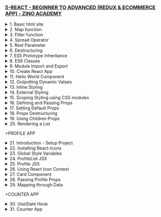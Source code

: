 ### [5-REACT - BEGINNER TO ADVANCED (REDUX & ECOMMERCE APP) - ZINO ACADEMY](https://www.udemy.com/course/react-beginner-to-advanced-with-redux-ecommerce-app/)

<details>
  <summary>1. Basic html site </summary>

# Basic html site

### x-zino/index.html:

```html
<!DOCTYPE html>
<html lang="en">
  <head>
    <meta charset="UTF-8" />
    <meta http-equiv="X-UA-Compatible" content="IE=edge" />
    <meta name="viewport" content="width=device-width, initial-scale=1.0" />
    <title>Document</title>
  </head>
  <body>
    <h1>Hello World!</h1>
    <script src="./js/script.js"></script>
  </body>
</html>
```

![](https://github.com/omeatai/React-Tutorial/assets/32337103/d02b5ab2-f439-46dc-b6e5-8e1aeb7d6a64)
![](https://github.com/omeatai/React-Tutorial/assets/32337103/4d30a3c3-6294-483b-8453-ef6f53e7dfad)

</details>

<details>
  <summary>2. Map function  </summary>

# Map function

### x-zino/js/script.js:

```js
// Map
const numbers = [1, 2, 3, 4, 5];

const newNumbers = numbers.map((number) => {
  return number * 2;
});

console.log(newNumbers);
```

```js
// [2, 4, 6, 8, 10]
```

![](https://github.com/omeatai/React-Tutorial/assets/32337103/21c94ee5-cedc-4e21-bbe2-c6d8e13896df)

</details>

<details>
  <summary>3. Filter function  </summary>

# Filter function

### x-zino/js/script.js:

```js
// Filter
const ages = [16, 18, 14, 32, 33, 12];

const newAges = ages.filter((number) => {
  return number > 30;
});

console.log(newAges);
```

```js
// [32, 33]
```

![](https://github.com/omeatai/React-Tutorial/assets/32337103/b0a5afe6-86b2-40ca-bb53-8a7fec9f3448)

</details>

<details>
  <summary>4. Spread Operator </summary>

# Spread Operator

### x-zino/js/script.js:

```js
// Spread Operator (...)
const numbers = [1, 2, 3];
const newNumbers = [...numbers, 4, 5, 6];

const person = {
  name: "zino",
  sex: "male",
};
const newPerson = {
  ...person,
  age: 28,
};

console.log(newNumbers);
console.log(newPerson);
```

```js
// [1, 2, 3, 4, 5, 6]
// {name: 'zino', sex: 'male', age: 28}
```

![](https://github.com/omeatai/React-Tutorial/assets/32337103/d271e45f-884e-41fe-9437-407703fe3cd8)

</details>

<details>
  <summary>5. Rest Parameter </summary>

# Rest Parameter

```js
// Rest Parameter
const user = (name, age, ...hobbies) => {
  console.log(name);
  console.log(age);
  console.log(hobbies);
};

user("zino", 28, "Coding", "Tennis", "Reading");
```

```js
// zino
// 28
// ["Coding", "Tennis", "Reading"]
```

![](https://github.com/omeatai/React-Tutorial/assets/32337103/391acc9e-61c8-4021-91d9-5418e97f3ca7)

</details>

<details>
  <summary>6. Destructuring </summary>

# Destructuring

### x-zino/js/script.js:

```js
// Destructuring
const user = (name, age, ...hobbies) => {
  console.log(name);
  console.log(age);
  console.log(hobbies);
};

user("zino", 28, "Coding", "Tennis", "Reading");
// Destructuring
const person = ["zino", 28, "developer"];
const [name, age, job] = person;

const personObj = {
  myname: "bella",
  myage: 32,
  myjob: "Singer",
};
const { myname, myage, myjob } = personObj;

console.log(name);
console.log(age);
console.log(job);

console.log(myname);
console.log(myage);
console.log(myjob);
```

# output:

```js
// zino
// 28
// developer

// bella
// 32
// Singer
```

![](https://github.com/omeatai/React-Tutorial/assets/32337103/b1cc41de-bcec-4e68-a3ca-4e7d2b7fd242)

</details>

<details>
  <summary>7. ES5 Prototype Inheritance </summary>

# Prototype Inheritance

### x-zino/js/script.js:

```js
// Prototype Inheritance
function Person(firstName, lastName, age) {
  this.firstName = firstName;
  this.lastName = lastName;
  this.age = age;
  this.currentYear = new Date().getFullYear();
}

// Greet Prototype
Person.prototype.greet = function () {
  return `Hello, my name is ${this.firstName} ${this.lastName}.`;
};

// Create another object
function User(firstName, lastName, username, password) {
  Person.call(this, firstName, lastName);
  this.username = username;
  this.password = password;
}

const person1 = new Person("John", "Smith", 24);
console.log(person1);
console.log(person1.firstName);
console.log(person1.greet());

const user1 = new User("John", "Smith", "johnsmith@gmail.com", 12345);
console.log(user1);
```

# output:

```js
// Person {firstName: 'John', lastName: 'Smith', age: 24, currentYear: 2023}
// John
// Hello, my name is John Smith.

// User {firstName: 'John', lastName: 'Smith', age: undefined, currentYear: 2023, username: 'johnsmith@gmail.com', …}
```

![](https://github.com/omeatai/React-Tutorial/assets/32337103/08f68beb-1a61-4940-a9dd-2c78aacc96dd)

</details>

<details>
  <summary>8. ES6 Classes </summary>

# ES6 Classes

### x-zino/js/script.js:

```js
// ES6 Classes
class Person {
  constructor(firstName, lastName, age) {
    this.firstName = firstName;
    this.lastName = lastName;
    this.age = age;
  }
  greet() {
    return `Hello, my name is ${this.firstName} ${this.lastName}.`;
  }
}

const zino = new Person("Zino", "Akpareva", 27);
const mary = new Person("Mary", "Doe", 25);

console.log(zino);
console.log(zino.greet());
console.log(mary);
console.log(mary.greet());
```

# output:

```js
// {
//   age: 27;
//   firstName: "Zino";
//   lastName: "Akpareva";
// }

// Hello, my name is Zino Akpareva.

// {
//   age: 25;
//   firstName: "Mary";
//   lastName: "Doe";
// }

// Hello, my name is Mary Doe.
```

![](https://github.com/omeatai/React-Tutorial/assets/32337103/b4aee31a-6107-4582-8d4c-f5c8aa18e445)

</details>

<details>
  <summary>9. Module Import and Export </summary>

# Module Import and Export

### x-zino/index.html:

```html
<!DOCTYPE html>
<html lang="en">
  <head>
    <meta charset="UTF-8" />
    <meta http-equiv="X-UA-Compatible" content="IE=edge" />
    <meta name="viewport" content="width=device-width, initial-scale=1.0" />
    <title>Document</title>
  </head>
  <body>
    <h1>Hello World!</h1>
    <script type="module" src="./main.js"></script>
  </body>
</html>
```

### x-zino/main.js:

```js
import num1, { num2 } from "./js/variable.js";
import * as nums from "./js/variable.js";
import add from "./js/functions.js";

console.log(num1);
console.log(num2);
console.log(nums.num1, nums.num2);
const result = add(num1, num2);
console.log(result);
```

### x-zino/js/variable.js:

```js
// export const num1 = 10;
// export const num2 = 5;

const num1 = 10;
const num2 = 5;

export { num1, num2 };
export default num1;
```

### x-zino/js/functions.js:

```js
export default function add(a, b) {
  return a + b;
}
```

# output:

```js
// 10
// 5
// 10 5
// 15
```

![](https://github.com/omeatai/React-Tutorial/assets/32337103/d9eaaed8-4c37-4f62-82fe-58dff0a4b85a)
![](https://github.com/omeatai/React-Tutorial/assets/32337103/b4e9fd15-d700-4599-9f04-f91caf7014e7)

</details>

<details>
  <summary>10. Create React App </summary>

# Create React App

```jsbs
npx create-react-app my-first-app
cd my-first-app
```

```jsbs
npm i @babel/plugin-proposal-private-property-in-object --save-dev
```

```jsbs
npm run start
```

### x-zino/my-first-app/public/index.html:

```html
<!DOCTYPE html>
<html lang="en">
  <head>
    <meta charset="utf-8" />
    <link rel="icon" href="%PUBLIC_URL%/favicon.ico" />
    <meta name="viewport" content="width=device-width, initial-scale=1" />
    <meta name="theme-color" content="#000000" />
    <meta
      name="description"
      content="Web site created using create-react-app"
    />
    <link rel="apple-touch-icon" href="%PUBLIC_URL%/logo192.png" />
    <link rel="manifest" href="%PUBLIC_URL%/manifest.json" />
    <title>React App</title>
  </head>
  <body>
    <noscript>You need to enable JavaScript to run this app.</noscript>
    <div id="root"></div>
  </body>
</html>
```

### x-zino/my-first-app/src/index.js:

```js
import React from "react";
import ReactDOM from "react-dom/client";
import "./index.css";
import App from "./App";
import reportWebVitals from "./reportWebVitals";

const root = ReactDOM.createRoot(document.getElementById("root"));
root.render(
  <React.StrictMode>
    <App />
  </React.StrictMode>
);

reportWebVitals();
```

### x-zino/my-first-app/src/App.js:

```js
import logo from "./logo.svg";
import "./App.css";

function App() {
  return (
    <div className="App">
      <header className="App-header">
        <img src={logo} className="App-logo" alt="logo" />
        <p>
          Edit <code>src/App.js</code> and save to reload.
        </p>
        <a
          className="App-link"
          href="https://reactjs.org"
          target="_blank"
          rel="noopener noreferrer"
        >
          Learn React
        </a>
      </header>
    </div>
  );
}

export default App;
```

![](https://github.com/omeatai/React-Tutorial/assets/32337103/47655a58-51b3-40db-9908-00e2a5e88bc8)
![](https://github.com/omeatai/React-Tutorial/assets/32337103/48d73ba2-dadd-4470-964e-1559ea2ec3ed)

</details>

<details>
  <summary>11. Hello World Component </summary>

# Hello World Component

### x-zino/my-first-app/src/index.js:

```js
import React from "react";
import ReactDOM from "react-dom/client";
import "./index.css";
import App from "./App";

const root = ReactDOM.createRoot(document.getElementById("root"));
root.render(
  <React.StrictMode>
    <App />
  </React.StrictMode>
);
```

### x-zino/my-first-app/src/App.js:

```js
import "./App.css";
import HelloWorld from "./components/HelloWorld";

function App() {
  return (
    <div className="App">
      <HelloWorld />
    </div>
  );
}

export default App;
```

### x-zino/my-first-app/src/components/HelloWorld.jsx:

```js
import React from "react";

const HelloWorld = () => {
  //   const title = React.createElement("h1", null, "Hello People...");
  //   return <div>{title}</div>;
  return <h1>Hello World - Component</h1>;
};

export default HelloWorld;
```

![](https://github.com/omeatai/React-Tutorial/assets/32337103/3eddbd1c-0c04-406a-9418-def0205f44f7)
![](https://github.com/omeatai/React-Tutorial/assets/32337103/a576b185-d6f1-4d9a-af72-dedd9578340c)

</details>

<details>
  <summary>12. Outputting Dynamic Values </summary>

# Outputting Dynamic Values

### x-zino/my-first-app/src/App.js:

```js
import "./App.css";
import HelloWorld from "./components/HelloWorld";

function App() {
  return (
    <div className="App">
      <HelloWorld />
    </div>
  );
}

export default App;
```

### x-zino/my-first-app/src/components/HelloWorld.jsx:

```js
import React from "react";

const HelloWorld = () => {
  const name = "Zino";
  const age = 28;
  const person = { name: "Zino" };
  const ages = [10, 30, 49];
  const link = "http://google.com";

  return (
    <div className="heading">
      <h1>{name}</h1>
      <h2>I am {age} years old</h2>
      <h2>Person: {person.name}</h2>
      <h2>{JSON.stringify(person)}</h2>
      <h2>{JSON.stringify(ages)}</h2>
      <h2>
        {ages.map((age, index) => {
          return (
            <p>
              Age {index + 1}: {age}
            </p>
          );
        })}
      </h2>
      <a href={link} target="_blank" rel="noopener noreferrer">
        Google
      </a>
    </div>
  );
};

export default HelloWorld;
```

![](https://github.com/omeatai/React-Tutorial/assets/32337103/252a07eb-6310-413c-9030-fb3a345705d5)
![](https://github.com/omeatai/React-Tutorial/assets/32337103/f48beca1-da39-424b-800b-af492c01ac8d)

</details>

<details>
  <summary>13. Inline Styling </summary>

# Inline Styling

### x-zino/my-first-app/src/App.js:

```js
import "./App.css";
import HelloWorld from "./components/HelloWorld";

function App() {
  return (
    <div className="App">
      <HelloWorld />
    </div>
  );
}

export default App;
```

### x-zino/my-first-app/src/components/HelloWorld.jsx:

```js
import React from "react";

const headerStyle = {
  color: "red",
  backgroundColor: "black",
};

const HelloWorld = () => {
  return (
    // <div style={{ color: "red", backgroundColor: "#000" }}>
    <div style={headerStyle}>
      <h1>Hello World!</h1>
    </div>
  );
};

export default HelloWorld;
```

![](https://github.com/omeatai/React-Tutorial/assets/32337103/0edf5081-c723-4da0-8489-7c896f1afc5e)
![](https://github.com/omeatai/React-Tutorial/assets/32337103/fe1393b1-d82e-4fee-a762-c9a68a4751bf)

</details>

<details>
  <summary>14. External Styling </summary>

# External Styling

### x-zino/my-first-app/src/App.js:

```js
import "./App.css";
import HelloWorld from "./components/HelloWorld";

function App() {
  return (
    <div className="App">
      <HelloWorld />
    </div>
  );
}

export default App;
```

### x-zino/my-first-app/src/components/HelloWorld.jsx:

```js
import React from "react";
import "./HelloWorld.css";

const HelloWorld = () => {
  return (
    <div className="headerStyle">
      <h1>Hello World!</h1>
    </div>
  );
};

export default HelloWorld;
```

### x-zino/my-first-app/src/components/HelloWorld.css:

```css
.headerStyle {
  color: crimson;
  background-color: yellow;
  border: 5px solid #000;
}
```

![](https://github.com/omeatai/React-Tutorial/assets/32337103/2010c22c-66f1-40ad-bc67-556997f06f34)
![](https://github.com/omeatai/React-Tutorial/assets/32337103/fa33e15f-b777-4112-955b-57770b095398)

</details>

<details>
  <summary>15. Scoping Styling using CSS modules </summary>

# Scoping Styling using CSS modules

### x-zino/my-first-app/src/App.js:

```js
// import styles from "./App.module.css";
import HelloWorld from "./components/HelloWorld";

function App() {
  return (
    <div>
      <HelloWorld />
    </div>
  );
}

export default App;
```

### x-zino/my-first-app/src/components/HelloWorld.jsx:

```js
import React from "react";
import styles from "./HelloWorld.module.css";

const HelloWorld = () => {
  return (
    <>
      <div className={styles["app--header"]}>
        <h1>Hello World!</h1>
      </div>
      <div className={styles["helloworld--body"]}>
        <h2>The Body</h2>
      </div>
    </>
  );
};

export default HelloWorld;
```

### x-zino/my-first-app/src/App.module.css:

```css
.app--header {
  color: crimson;
  background-color: black;
}
```

### x-zino/my-first-app/src/components/HelloWorld.module.css:

```css
.app--header {
  color: white;
  background-color: green;
}

.helloworld--body {
  color: crimson;
  background-color: black;
}
```

![](https://github.com/omeatai/React-Tutorial/assets/32337103/afccfcfd-9b89-4b14-90b8-e16bf5968d19)
![](https://github.com/omeatai/React-Tutorial/assets/32337103/85eed106-94ce-4aae-8732-62eb98b1a183)

</details>

<details>
  <summary>16. Defining and Passing Props </summary>

# Defining and Passing Props

### x-zino/my-first-app/src/App.js:

```js
import Users from "./components/Users";

function App() {
  return (
    <div>
      <h1>List of Users</h1>
      <div className="container">
        <Users name="Ifeanyi Omeata" job="Developer" />
        <Users name="John Stones" job="Artist" />
        <Users name="Ken Braham" job="Designer" />
      </div>
    </div>
  );
}

export default App;
```

### x-zino/my-first-app/src/components/Users.jsx:

```js
import React from "react";

const Users = (props) => {
  return (
    <div className="user">
      <h2>Name: {props.name}</h2>
      <h3>Job: {props.job}</h3>
    </div>
  );
};

export default Users;
```

### x-zino/my-first-app/src/index.css:

```css
* {
  background-color: #000;
  color: #fff;
}

h1 {
  text-align: center;
}

.container {
  display: flex;
  flex-direction: row;
  flex-wrap: wrap;
  align-items: center;
  justify-content: center;
}

.user {
  border: 1px solid #777;
  border-radius: 3px;
  margin: 10px;
  padding: 10px;
  width: 320px;
}
```

![](https://github.com/omeatai/React-Tutorial/assets/32337103/86f5a331-e9c0-4542-bf43-25826fc47cc0)
![](https://github.com/omeatai/React-Tutorial/assets/32337103/2a8b4291-e4ed-4407-ad40-46243a76cdd7)

</details>

<details>
  <summary>17. Setting Default Props </summary>

# Setting Default Props

### x-zino/my-first-app/src/App.js:

```js
import Users from "./components/Users";

function App() {
  return (
    <div>
      <h1>List of Users</h1>
      <div className="container">
        <Users />
        <Users name="John Stones" job="Artist" />
        <Users name="Ken Braham" job="Designer" />
      </div>
    </div>
  );
}

export default App;
```

### x-zino/my-first-app/src/components/Users.jsx:

```js
import React from "react";

const Users = (props) => {
  return (
    <div className="user">
      <h2>Name: {props.name}</h2>
      <h3>Job: {props.job}</h3>
      {/* <h2>Name: {props.name || "Default name"}</h2> */}
      {/* <h3>Job: {props.job || "Default job"}</h3> */}
    </div>
  );
};

Users.defaultProps = {
  name: "Default name",
  job: "Default job",
};

export default Users;
```

![](https://github.com/omeatai/React-Tutorial/assets/32337103/84a87e7b-bbd0-4213-ace0-628ef0a98a58)
![](https://github.com/omeatai/React-Tutorial/assets/32337103/5879c231-90c9-48d4-ad25-d8a4d8e4cdb7)

</details>

<details>
  <summary>18. Props Destructuring </summary>

# Props Destructuring

### x-zino/my-first-app/src/App.js:

```js
import Users from "./components/Users";

function App() {
  return (
    <div>
      <h1>List of Users</h1>
      <div className="container">
        <Users />
        <Users name="John Stones" job="Artist" />
        <Users name="Ken Braham" job="Designer" />
      </div>
    </div>
  );
}

export default App;
```

### x-zino/my-first-app/src/components/Users.jsx:

```js
import React from "react";

const Users = ({ name, job }) => {
  return (
    <div className="user">
      <h2>Name: {name}</h2>
      <h3>Job: {job}</h3>
    </div>
  );
};

Users.defaultProps = {
  name: "Default name",
  job: "Default job",
};

export default Users;
```

![](https://github.com/omeatai/React-Tutorial/assets/32337103/fd22fbfd-13d1-4b50-b70b-3d88f9d40506)
![](https://github.com/omeatai/React-Tutorial/assets/32337103/5879c231-90c9-48d4-ad25-d8a4d8e4cdb7)

</details>

<details>
  <summary>19. Using Children Props </summary>

# Using Children Props

### x-zino/my-first-app/src/App.js:

```js
import Users from "./components/Users";
import Card from "./components/Card";

function App() {
  return (
    <div className="app">
      <h1>List of Users</h1>
      <Card>
        <h2>This is a Card.</h2>
        <p>
          Pariatur dolore culpa voluptate proident voluptate ipsum qui sunt
          aute. Anim fugiat duis do consectetur magna aliquip et ea dolor magna
          eu reprehenderit occaecat. Aliquip magna eiusmod Loerem culpa. Enim
          culpa laborum enim laboris sit esse quis dolor. proident nostrud.
        </p>
      </Card>
      <div className="container">
        <Users />
        <Users name="John Stones" job="Artist" />
        <Users name="Ken Braham" job="Designer" />
      </div>
    </div>
  );
}

export default App;
```

### x-zino/my-first-app/src/components/Users.jsx:

```js
import React from "react";
import Button from "./Button";
import Card from "./Card";

const Users = ({ name, job }) => {
  return (
    <>
      <Card>
        <h2>Name: {name}</h2>
        <h3>Job: {job}</h3>
        <Button>Learn More...</Button>
      </Card>
    </>
  );
};

Users.defaultProps = {
  name: "Default name",
  job: "Default job",
};

export default Users;
```

### x-zino/my-first-app/src/components/Card.jsx:

```js
import React from "react";

const Card = ({ children }) => {
  return <div className="card">{children}</div>;
};

export default Card;
```

### x-zino/my-first-app/src/components/Button.jsx:

```js
import React from "react";

const Button = ({ children }) => {
  return (
    <>
      <button>{children}</button>
    </>
  );
};
export default Button;
```

### x-zino/my-first-app/src/index.css:

```css
* {
  background-color: #000;
  color: #fff;
}

h1 {
  text-align: center;
}

.app {
  display: flex;
  flex-direction: column;
  align-items: center;
}

.container {
  display: flex;
  flex-direction: row;
  flex-wrap: wrap;
  align-items: center;
  justify-content: center;
}

.card {
  border: 1px solid #777;
  border-radius: 3px;
  margin: 10px;
  padding: 10px;
  width: 320px;
}
```

![](https://github.com/omeatai/React-Tutorial/assets/32337103/d36f54d8-f854-41de-a4a1-f453ccef3088)
![](https://github.com/omeatai/React-Tutorial/assets/32337103/827fbb4f-4cf3-48cd-9b1c-d98f5a8943cd)

</details>

<details>
  <summary>20. Rendering a List </summary>

# Rendering a List

### x-zino/my-first-app/src/App.js:

```js
import Users from "./components/Users";
import Card from "./components/Card";
import { users } from "./components/Data";

function App() {
  return (
    <div className="app">
      <h1>List of Users</h1>
      <div className="container">
        {users.map((user) => {
          return (
            <Card key={user.id}>
              <Users name={user.name} job={user.job} />
            </Card>
          );
        })}
      </div>
    </div>
  );
}

export default App;
```

### x-zino/my-first-app/src/components/Data.js:

```js
export const users = [
  {
    id: 1,
    name: "John Doe",
    job: "Developer",
  },
  {
    id: 2,
    name: "Sarah Conner",
    job: "UI/UX Designer",
  },
  {
    id: 3,
    name: "Bob Michael",
    job: "Manager",
  },
];
```

### x-zino/my-first-app/src/components/Users.jsx:

```js
import React from "react";
import Button from "./Button";

const Users = ({ name, job }) => {
  return (
    <div>
      <h2>Name: {name}</h2>
      <h3>Job: {job}</h3>
      <Button>Learn More...</Button>
    </div>
  );
};

Users.defaultProps = {
  name: "Default name",
  job: "Default job",
};

export default Users;
```

![](https://github.com/omeatai/React-Tutorial/assets/32337103/5b8b991e-23d9-4181-a911-453a875ad36c)
![](https://github.com/omeatai/React-Tutorial/assets/32337103/a9e4ec60-41c4-4279-a2b8-a9149ac4d805)

</details>

+PROFILE APP

<details>
  <summary>21. Introduction - Setup Project </summary>

# Introduction - Setup Project

```jsbs
npx create-react-app .
npx create-react-app profile-app

yarn create react-app profile-app
cd profile-app
npm start
```

### x-zino/profile-app/src/index.js:

```js
import React from "react";
import ReactDOM from "react-dom/client";
import "./index.css";
import App from "./App";

const root = ReactDOM.createRoot(document.getElementById("root"));
root.render(
  <React.StrictMode>
    <App />
  </React.StrictMode>
);
```

### x-zino/profile-app/src/App.js:

```js
import styles from "./App.module.css";
import ProfileList from "./components/profile/ProfileList";

function App() {
  return (
    <div className={styles}>
      <ProfileList />
    </div>
  );
}

export default App;
```

### x-zino/profile-app/src/components/profile/ProfileList.jsx:

```js
import React from "react";
import styles from "./ProfileList.module.css";

const ProfileList = () => {
  return (
    <div>
      <h1>ProfileList</h1>
    </div>
  );
};

export default ProfileList;
```

### x-zino/profile-app/src/components/profile/Profile.jsx:

```js
import React from "react";
import styles from "./Profile.module.css";

const Profile = () => {
  return (
    <div>
      <h1>Profile</h1>
    </div>
  );
};

export default Profile;
```

### x-zino/profile-app/src/components/ui/card/Card.jsx:

```js
import React from "react";
import styles from "./Card.module.css";

const Card = () => {
  return (
    <div>
      <h1>Card</h1>
    </div>
  );
};

export default Card;
```

![](https://github.com/omeatai/React-Tutorial/assets/32337103/e1a7c4f1-8383-45b9-af1d-0e85b9fcbd70)
![](https://github.com/omeatai/React-Tutorial/assets/32337103/d3dc6d5e-e0a8-4d5b-b634-009c1afceae9)

</details>

<details>
  <summary>22. Installing React-Icons </summary>

# Installing React-Icons

```jsbs
npm i react-icons
npm install react-icons --save

yarn add react-icons
```

# Sample usage

```js
import { FaBeer } from "react-icons/fa";

function Question() {
  return (
    <h3>
      Lets go for a <FaBeer />?
    </h3>
  );
}
```

### x-zino/profile-app/src/components/profile/ProfileList.jsx:

```js
import React from "react";
import styles from "./ProfileList.module.css";
import { FaBeer } from "react-icons/fa";
import { FaAmazon } from "react-icons/fa";

const ProfileList = () => {
  return (
    <div>
      <h1>ProfileList</h1>
      <FaBeer />
      <FaAmazon />
    </div>
  );
};

export default ProfileList;
```

![](https://github.com/omeatai/React-Tutorial/assets/32337103/45b976ff-cabe-4f68-95f4-a8d06c5094ce)
![](https://github.com/omeatai/React-Tutorial/assets/32337103/727084cc-53bf-4d3e-b59d-3f843a0b27e5)
![](https://github.com/omeatai/React-Tutorial/assets/32337103/30f96e06-da32-4a37-a1cd-9785475610d0)
![](https://github.com/omeatai/React-Tutorial/assets/32337103/bf1748e7-7973-4325-87cf-7d5a17fc7c96)

</details>

<details>
  <summary>23. Global Style Variables </summary>

# Global Style Variables

### x-zino/profile-app/src/index.css:

```css
@import url("https://fonts.googleapis.com/css2?family=Poppins:wght@100;200;300;400;500;600;700;800;900&display=swap");

:root {
  --font-family: "Poppins", sans-serif;
  --dark-blue: #0a1930;
  --light-blue: #1f93ff;

  --color-white: #fff;
  --color-dark: #333;

  --color-grey: #eae6eb;
  --box-shadow: 0 5px 15px rgba(0, 0, 0, 0.1);

  --color-purple: #660099;
  --color-orange: #ff7722;

  --color-primary: #007bff;
  --color-success: #28a745;
}

* {
  margin: 0;
  padding: 0;
  box-sizing: border-box;
}

body {
  background: #222;
  color: var(--color-white);
  font-family: var(--font-family);
}
```

![](https://github.com/omeatai/React-Tutorial/assets/32337103/45a76bac-f5a3-49ad-9471-cc4616ccba91)
![](https://github.com/omeatai/React-Tutorial/assets/32337103/f63d36a7-9d6b-4786-b2e2-e956d0f1887f)

</details>

<details>
  <summary>24. ProfileList JSX </summary>

# ProfileList JSX

### x-zino/profile-app/src/App.js:

```js
import styles from "./App.module.css";
import ProfileList from "./components/profile/ProfileList";

function App() {
  return (
    <div className={styles}>
      <ProfileList />
    </div>
  );
}

export default App;
```

### x-zino/profile-app/src/components/profile/ProfileList.jsx:

```js
import React from "react";
import styles from "./ProfileList.module.css";
import Profile from "./Profile";

const ProfileList = () => {
  return (
    <section className={styles.center}>
      <div>
        <h1>Team Members</h1>
      </div>
      <div className={styles["profile-container"]}>
        <Profile />
      </div>
    </section>
  );
};

export default ProfileList;
```

### x-zino/profile-app/src/components/profile/ProfileList.module.css:

```css
.center {
  min-height: 100vh;
  display: flex;
  flex-direction: column;
  justify-content: center;
  align-items: center;
}

h1 {
  font-size: 34px;
  line-height: 1.4;
  color: #fff;
  text-align: center;
  padding-top: 20px;
}

.profile-container {
  display: flex;
  justify-content: center;
  align-items: center;
  flex-wrap: wrap;
}
```

![](https://github.com/omeatai/React-Tutorial/assets/32337103/b1f4ba37-1da5-46a4-9e9d-ba2ea7000e02)
![](https://github.com/omeatai/React-Tutorial/assets/32337103/eceabd56-d3fd-432a-b8db-cc499bc6c46c)

</details>

<details>
  <summary>25. Profile JSX </summary>

# Profile JSX

### x-zino/profile-app/src/App.js:

```js
import styles from "./App.module.css";
import ProfileList from "./components/profile/ProfileList";

function App() {
  return (
    <div className={styles}>
      <ProfileList />
    </div>
  );
}

export default App;
```

### x-zino/profile-app/src/components/profile/Profile.jsx:

```js
import React from "react";
import styles from "./Profile.module.css";
import profile1 from "../../assets/profile1.png";
import {
  AiOutlineTwitter,
  AiOutlineGithub,
  AiOutlineGooglePlus,
} from "react-icons/ai";

const Profile = () => {
  return (
    <div className={styles.profile}>
      <img src={profile1} alt="profile"></img>
      <div className={styles["profile-content"]}>
        <h3>My Profile</h3>
        <div className={styles.text}>
          <p>Name:</p>
          <p>Adaora Nwodo</p>
        </div>
        <div className={styles.text}>
          <p>Job:</p>
          <p>Cloud Engineer</p>
        </div>
        <div className={styles.text}>
          <p>Company:</p>
          <p>Microsoft</p>
        </div>
      </div>

      <div className={styles.icons}>
        <AiOutlineTwitter color="#777" size={20} />
        <AiOutlineGithub color="#777" size={20} />
        <AiOutlineGooglePlus color="#777" size={20} />
      </div>

      <div className={styles.btn}>
        <a href="#" target="_blank" rel="noopener noreferrer">
          View Profile
        </a>
      </div>
    </div>
  );
};

export default Profile;
```

### x-zino/profile-app/src/components/profile/Profile.module.css:

```css
.profile {
  width: 300px;
  background-color: #fff;
  color: #222;
}

.profile img {
  width: 300px;
  height: 40%;
}

.profile-content {
  padding: 10px;
}

h3 {
  font-size: 20px;
  line-height: 1.2;
  margin-bottom: 10px;
}

.text {
  position: relative;
  display: flex;
  justify-content: space-between;
  align-items: center;
  margin-bottom: 15px;
}

.text::after {
  content: "";
  position: absolute;
  left: 0;
  bottom: -5px;
  width: 100%;
  height: 0.5px;
  background: var(--color-orange);
}

.icons,
.btn {
  display: flex;
  justify-content: center;
  align-items: center;
  margin: 20px 0;
}

.icons > {
  margin: 0 3px;
  cursor: pointer;
}

.btn a {
  font-size: 14px;
  font-weight: 400;
  padding: 7px 10px;
  margin-bottom: 10px;
  border: 1px solid transparent;
  border-radius: 50px;
  outline: none;
  text-decoration: none;
  color: #fff;
  background: rgb(9, 9, 121);
  background: linear-gradient(
    90deg,
    rgba(9, 9, 121, 1) 21%,
    rgba(2, 0, 36, 1) 73%,
    rgba(187, 10, 90, 1) 93%,
    rgba(190, 109, 81, 1) 100%,
    rgba(0, 212, 255, 1) 100%
  );
  cursor: pointer;
  transform: translateY(0);
  transition: all 0.3s;
}

.btn a:hover {
  transform: translateY(-5px);
}
```

![](https://github.com/omeatai/React-Tutorial/assets/32337103/733bdc8b-3d83-454f-9a50-307512f0cc41)
![](https://github.com/omeatai/React-Tutorial/assets/32337103/d675a9c5-d606-4219-88f2-27a7ab76a237)

</details>

<details>
  <summary>26. Using React Icon Context </summary>

# Using React Icon Context

### x-zino/profile-app/src/components/profile/Profile.jsx:

```jsbs
import {IconContext} from "react-icons"

<IconContext.Provider value={{ color: "#777", size: "20px" }}>
    <div className={styles.icons}>
        <AiOutlineTwitter />
        <AiOutlineGithub />
        <AiOutlineGooglePlus />
    </div>
</IconContext.Provider>
```

```js
import React from "react";
import styles from "./Profile.module.css";
import profile1 from "../../assets/profile1.png";
import {
  AiOutlineTwitter,
  AiOutlineGithub,
  AiOutlineGooglePlus,
} from "react-icons/ai";
import { IconContext } from "react-icons";

const Profile = () => {
  return (
    <div className={styles.profile}>
      <img src={profile1} alt="profile"></img>
      <div className={styles["profile-content"]}>
        <h3>My Profile</h3>
        <div className={styles.text}>
          <p>Name:</p>
          <p>Adaora Nwodo</p>
        </div>
        <div className={styles.text}>
          <p>Job:</p>
          <p>Cloud Engineer</p>
        </div>
        <div className={styles.text}>
          <p>Company:</p>
          <p>Microsoft</p>
        </div>
      </div>

      <IconContext.Provider value={{ color: "#777", size: "20px" }}>
        <div className={styles.icons}>
          <AiOutlineTwitter />
          <AiOutlineGithub />
          <AiOutlineGooglePlus />
        </div>
      </IconContext.Provider>

      <div className={styles.btn}>
        <a href="#" target="_blank" rel="noopener noreferrer">
          View Profile
        </a>
      </div>
    </div>
  );
};

export default Profile;
```

</details>

<details>
  <summary>27. Card Component </summary>

# Card Component

### x-zino/profile-app/src/components/profile/Profile.jsx:

```js
import React from "react";
import styles from "./Profile.module.css";
import profile1 from "../../assets/profile1.png";
import Card from "../UI/Card";
import {
  AiOutlineTwitter,
  AiOutlineGithub,
  AiOutlineGooglePlus,
} from "react-icons/ai";
import { IconContext } from "react-icons";

const Profile = () => {
  return (
    <Card>
      <div className={styles.profile}>
        <img src={profile1} alt="profile"></img>
        <div className={styles["profile-content"]}>
          <h3>My Profile</h3>
          <div className={styles.text}>
            <p>Name:</p>
            <p>Adaora Nwodo</p>
          </div>
          <div className={styles.text}>
            <p>Job:</p>
            <p>Cloud Engineer</p>
          </div>
          <div className={styles.text}>
            <p>Company:</p>
            <p>Microsoft</p>
          </div>
        </div>

        <IconContext.Provider value={{ color: "#777", size: "20px" }}>
          <div className={styles.icons}>
            <AiOutlineTwitter />
            <AiOutlineGithub />
            <AiOutlineGooglePlus />
          </div>
        </IconContext.Provider>

        <div className={styles.btn}>
          <a href="#" target="_blank" rel="noopener noreferrer">
            View Profile
          </a>
        </div>
      </div>
    </Card>
  );
};

export default Profile;
```

### x-zino/profile-app/src/components/UI/Card.jsx:

```js
import React from "react";
import styles from "./Card.module.css";

const Card = ({ children }) => {
  return <div className={styles.card}>{children}</div>;
};

export default Card;
```

### x-zino/profile-app/src/components/UI/Card.module.css:

```css
.card {
  border: 1px solid transparent;
  border-radius: 8px;
  overflow: hidden;
  margin: 20px;
  box-shadow: var(--box-shadow);
}
```

![](https://github.com/omeatai/React-Tutorial/assets/32337103/f34b963b-6657-4565-96c1-0fe031ceffaa)
![](https://github.com/omeatai/React-Tutorial/assets/32337103/89f7517d-9388-404e-b141-18c0f3075173)

</details>

<details>
  <summary>28. Passing Profile Props </summary>

# Passing Profile Props

### x-zino/profile-app/src/App.js:

```js
import styles from "./App.module.css";
import ProfileList from "./components/profile/ProfileList";

function App() {
  return (
    <div className={styles}>
      <ProfileList />
    </div>
  );
}

export default App;
```

### x-zino/profile-app/src/components/profile/ProfileList.jsx:

```js
import React from "react";
import styles from "./ProfileList.module.css";
import Profile from "./Profile";
import profile1 from "../../assets/profile1.png";
import profile2 from "../../assets/profile2.png";
import profile3 from "../../assets/profile3.png";

const ProfileList = () => {
  return (
    <section className={styles.center}>
      <div>
        <h1>Team Members</h1>
      </div>
      <div className={styles["profile-container"]}>
        <Profile
          image={profile1}
          name={"Adaora Nwodo"}
          job={"Cloud Engineer"}
          company={"Microsoft"}
          link={"https://twitter.com/AdoraNwodo"}
        />
      </div>
      <div className={styles["profile-container"]}>
        <Profile
          image={profile2}
          name={"John Doe"}
          job={"Web Developer"}
          company={"Google"}
          link={"#"}
        />
      </div>
      <div className={styles["profile-container"]}>
        <Profile
          image={profile3}
          name={"Fisayo Tinuke"}
          job={"Mobile Developer"}
          company={"ZinoTrust"}
          link={"#"}
        />
      </div>
    </section>
  );
};

export default ProfileList;
```

### x-zino/profile-app/src/components/profile/Profile.jsx:

```js
import React from "react";
import styles from "./Profile.module.css";
import Card from "../UI/Card";
import {
  AiOutlineTwitter,
  AiOutlineGithub,
  AiOutlineGooglePlus,
} from "react-icons/ai";
import { IconContext } from "react-icons";

const Profile = ({ image, name, job, company, link }) => {
  return (
    <Card>
      <div className={styles.profile}>
        <img src={image} alt="profile"></img>
        <div className={styles["profile-content"]}>
          <h3>My Profile</h3>
          <div className={styles.text}>
            <p>Name:</p>
            <p>{name}</p>
          </div>
          <div className={styles.text}>
            <p>Job:</p>
            <p>{job}</p>
          </div>
          <div className={styles.text}>
            <p>Company:</p>
            <p>{company}</p>
          </div>
        </div>

        <IconContext.Provider value={{ color: "#777", size: "20px" }}>
          <div className={styles.icons}>
            <AiOutlineTwitter />
            <AiOutlineGithub />
            <AiOutlineGooglePlus />
          </div>
        </IconContext.Provider>

        <div className={styles.btn}>
          <a href={link} target="_blank" rel="noopener noreferrer">
            View Profile
          </a>
        </div>
      </div>
    </Card>
  );
};

export default Profile;
```

![](https://github.com/omeatai/React-Tutorial/assets/32337103/0fda4bc0-339f-4734-be0b-0fa70dba0ee3)
![](https://github.com/omeatai/React-Tutorial/assets/32337103/6c6880a3-9f92-4c85-8294-437e51f78534)
![](https://github.com/omeatai/React-Tutorial/assets/32337103/b0a3d4b2-8884-4617-b741-16d9bc3a3bfe)

</details>

<details>
  <summary>29. Mapping through Data </summary>

# Mapping through Data

### x-zino/profile-app/src/data/profile-data.js:

```js
export const profiles = [
  {
    id: 1,
    img: "https://i.ibb.co/gvwfFJK/profile1.png",
    name: "Adaora Nwodo",
    job: "Cloud Engineer",
    company: "Microsoft",
    link: "https://twitter.com/AdoraNwodo",
  },
  {
    id: 2,
    img: "https://i.ibb.co/7W7rV8v/profile2.png",
    name: "John Doe",
    job: "Web Developer",
    company: "Google",
    link: "#",
  },
  {
    id: 3,
    img: "https://i.ibb.co/tKn71dn/profile3.png",
    name: "Fisayo Tinuke",
    job: "Mobile Developer",
    company: "ZinoTrust",
    link: "#",
  },
];
```

### x-zino/profile-app/src/App.js:

```js
import styles from "./App.module.css";
import ProfileList from "./components/profile/ProfileList";

function App() {
  return (
    <div className={styles}>
      <ProfileList />
    </div>
  );
}

export default App;
```

### x-zino/profile-app/src/components/profile/ProfileList.jsx:

```js
import React from "react";
import styles from "./ProfileList.module.css";
import Profile from "./Profile";
import { profiles } from "../../data/profile-data";

const ProfileList = () => {
  return (
    <section className={styles.center}>
      <div>
        <h1>Team Members</h1>
      </div>
      {profiles.map((profile) => {
        const { id, img, name, job, company, link } = profile;
        return (
          <div className={styles["profile-container"]}>
            <Profile
              key={id}
              image={img}
              name={name}
              job={job}
              company={company}
              link={link}
            />
          </div>
        );
      })}
    </section>
  );
};

export default ProfileList;
```

### x-zino/profile-app/src/components/profile/Profile.jsx:

```js
import React from "react";
import styles from "./Profile.module.css";
import Card from "../UI/Card";
import {
  AiOutlineTwitter,
  AiOutlineGithub,
  AiOutlineGooglePlus,
} from "react-icons/ai";
import { IconContext } from "react-icons";

const Profile = ({ image, name, job, company, link }) => {
  return (
    <Card>
      <div className={styles.profile}>
        <img src={image} alt="profile"></img>
        <div className={styles["profile-content"]}>
          <h3>My Profile</h3>
          <div className={styles.text}>
            <p>Name:</p>
            <p>{name}</p>
          </div>
          <div className={styles.text}>
            <p>Job:</p>
            <p>{job}</p>
          </div>
          <div className={styles.text}>
            <p>Company:</p>
            <p>{company}</p>
          </div>
        </div>

        <IconContext.Provider value={{ color: "#777", size: "20px" }}>
          <div className={styles.icons}>
            <AiOutlineTwitter />
            <AiOutlineGithub />
            <AiOutlineGooglePlus />
          </div>
        </IconContext.Provider>

        <div className={styles.btn}>
          <a href={link} target="_blank" rel="noopener noreferrer">
            View Profile
          </a>
        </div>
      </div>
    </Card>
  );
};

export default Profile;
```

![](https://github.com/omeatai/React-Tutorial/assets/32337103/4e3d4e57-6370-4022-a013-9784dcf61607)
![](https://github.com/omeatai/React-Tutorial/assets/32337103/480a2e17-443a-4ead-a832-01a13621f442)
![](https://github.com/omeatai/React-Tutorial/assets/32337103/78abe916-9dd1-4bf2-a27d-404647246846)

</details>

+COUNTER APP

<details>
  <summary>30. UseState Hook </summary>

# Download Default Template

```jsbs
git clone https://github.com/zinotrust/react-starter-template.git ./

npm create-react-app counter-app
yarn create react-app counter-app
```

# Install dependencies

```jsbs
npm install

npm i sass
npm i react-icons
```

### x-zino/counter-app/src/index.js:

```js
import React from "react";
import ReactDOM from "react-dom/client";
import "./index.css";
import App from "./App";

const root = ReactDOM.createRoot(document.getElementById("root"));
root.render(
  <React.StrictMode>
    <App />
  </React.StrictMode>
);
```

### x-zino/counter-app/src/index.css:

```css
@import url("https://fonts.googleapis.com/css2?family=Poppins:wght@100;200;300;400;500;600;700;800;900&display=swap");

:root {
  --font-family: "Poppins", sans-serif;
  --dark-blue: #0a1930;
  --light-blue: #1f93ff;

  --color-white: #fff;
  --color-dark: #333;

  --color-grey: #eee;
  --box-shadow: 0 5px 15px rgba(0, 0, 0, 0.1);

  --color-purple: #9d0191;
  --color-orange: #ff7722;

  --color-primary: #007bff;
  --color-success: #28a745;
  --color-danger: orangered;
}

* {
  margin: 0;
  padding: 0;
  box-sizing: border-box;
  scroll-behavior: smooth;
}

html {
  font-size: 10px;
}

body {
  font-family: var(--font-family);
}

section {
  width: 100%;
  padding: 8rem 0;
}

.container {
  max-width: 1000px;
  margin: 0 auto;
  padding: 0 20px;
}

/* UTILITY CLASSES */

/* Flex */
.--flex-center {
  display: flex;
  justify-content: center;
  align-items: center;
}
.--flex-start {
  display: flex;
  justify-content: flex-start;
  align-items: flex-start;
}
.--flex-end {
  display: flex;
  justify-content: flex-end;
  align-items: center;
}
.--flex-between {
  display: flex;
  justify-content: space-between;
  align-items: center;
}

.--dir-column {
  flex-direction: column;
}

.--flex-dir-column {
  display: flex;
}

.--align-center {
  display: flex;
  align-items: center;
}

.--100vh {
  height: 100vh;
}

.--mh-100vh {
  min-height: 100vh;
}

/* Grid */
.--grid-15 {
  display: grid;
  grid-template-columns: repeat(auto-fit, minmax(15rem, 1fr));
  row-gap: 1rem;
  column-gap: 1rem;
}
.--grid-25 {
  display: grid;
  grid-template-columns: repeat(auto-fit, minmax(24rem, 1fr));
  row-gap: 1rem;
  column-gap: 1rem;
}

/* Center All */
.--center-all {
  display: flex;
  justify-content: center;
  align-items: center;
  flex-direction: column;
  width: 100%;
  margin: auto;
  text-align: center;
}

/* Heading */
h1,
h2,
h3,
h4 {
  font-weight: 500;
  line-height: 1.2;
  color: var(--color-dark);
  margin-bottom: 1rem;
}
h1 {
  font-size: 4rem;
}
h2 {
  font-size: 3rem;
}
h3 {
  font-size: 2.5rem;
}
h4 {
  font-size: 2rem;
}

p {
  font-size: 1.5rem;
  font-weight: 300;
  line-height: 1.3;
  color: var(--color-dark);
}
.--text-xl {
  font-size: 4.5rem;
}
.--text-lg {
  font-size: 4rem;
}

.--text-md {
  font-size: 3rem;
}

.--text-sm {
  font-size: 1.2rem;
  font-weight: 300;
}

.--text-p {
  font-size: 1.5rem;
  font-weight: 300;
  line-height: 1.3;
  color: var(--color-dark);
}

.--fw-bold {
  font-weight: 600;
}
.--fw-thin {
  font-weight: 200;
}

/* Text Color */
.--text-light {
  color: #fff;
}

.--color-primary {
  color: #007bff;
}
.--color-danger {
  color: orangered;
}
.--color-success {
  color: #28a745;
}

.--color-white {
  color: #fff;
}

/* Center Text */
.--text-center {
  text-align: center;
}

/* Card */
.--card {
  border: 1px solid transparent;
  border-radius: 5px;
  box-shadow: var(--box-shadow);
  overflow: hidden;
}

/* Margin */
.--m {
  margin: 1rem;
}
.--ml {
  margin-left: 1rem;
}
.--mr {
  margin-right: 1rem;
}

.--mb {
  margin-bottom: 1rem;
}

.--my {
  margin: 1rem 0;
}
.--mx {
  margin: 0 1rem;
}

.--m2 {
  margin: 2rem;
}

.--ml2 {
  margin-left: 2rem;
}
.--mr2 {
  margin-right: 2rem;
}

.--mb2 {
  margin-bottom: 2rem;
}

.--my2 {
  margin: 2rem 0;
}

.--mx2 {
  margin: 0 2rem;
}

/* Padding */
.--p {
  padding: 1rem;
}
.--p2 {
  padding: 2rem;
}
.--py {
  padding: 1rem 0;
}
.--py2 {
  padding: 2rem 0;
}
.--px {
  padding: 0 1rem;
}
.--px2 {
  padding: 0 2rem;
}

.--btn {
  font-size: 1.6rem;
  font-weight: 400;
  padding: 6px 8px;
  margin: 0 5px 0 0;
  border: 1px solid transparent;
  border-radius: 3px;
  cursor: pointer;
  display: flex;
  justify-content: center;
  align-items: center;
  transition: all 0.3s;
}

.--btn:hover {
  transform: translateY(-2px);
}

.--btn-lg {
  padding: 8px 10px;
}

.--btn-block {
  width: 100%;
}

.--btn-primary {
  color: #fff;
  background: #007bff;
}
.--btn-secondary {
  color: #fff;
  border: 1px solid #fff;
  background: transparent;
}
.--btn-danger {
  color: #fff;
  background: orangered;
}

.--btn-success {
  color: #fff;
  background: #28a745;
}

/* Background */
.--bg-light {
  background: #fff;
}
.--bg-dark {
  background: var(--color-dark);
}
.--bg-primary {
  background: var(--color-primary);
}
.--bg-success {
  background: var(--color-success);
}
.--bg-grey {
  background: var(--color-grey);
}

.--form-control {
  font-size: 1.6rem;
  font-weight: 300;
}

.--form-control > * {
  margin: 5px 0;
}

.--form-control input {
  font-size: 1.6rem;
  font-weight: 300;
  padding: 8px 1rem;
  border: 1px solid #777;
  border-radius: 3px;
  outline: none;
}
.--form-control select {
  font-size: 1.4rem;
  font-weight: 400;
  padding: 8px 1rem;
  border: 1px solid #777;
  border-radius: 3px;
}

.--form-control label {
  font-size: 1.6rem;
  font-weight: 400;
  display: inline-block;
  min-width: 7rem;
  color: var(--color-dark);
  margin-right: 1rem;
}

@media screen and (max-width: 600px) {
  .--flex-dir-column {
    flex-direction: column;
  }
}

.--block {
  display: block;
}
.--inline-block {
  display: inline-block;
}

.--width-100 {
  width: 100%;
}

.--width-500px {
  width: 500px;
}

.--line {
  position: relative;
}
.--line::after {
  content: "";
  position: absolute;
  left: 50%;
  bottom: -5px;
  transform: translateX(-50%);
  width: 5rem;
  height: 3px;
  margin-bottom: 1rem;

  background: rgb(217, 8, 170);
  background: linear-gradient(
    135deg,
    rgba(163, 1, 191, 1) 44%,
    rgba(217, 8, 170, 1) 57%
  );
}

.--list-style-none {
  list-style: none;
}

.--profile-img {
  width: 6rem;
  height: 6rem;
  border: 1px solid #ccc;
  border-radius: 50%;
}

a {
  font-size: 1.4rem;
  color: var(--dark-blue);
  text-decoration: none;
  transition: all 0.2s;
}

a:hover {
  color: var(--color-dark);
  font-size: 1.5rem;
}
```

### x-zino/counter-app/src/App.js:

```js
import "./App.scss";
import UseState from "./components/UseState";

function App() {
  return (
    <div>
      <UseState />
    </div>
  );
}

export default App;
```

### x-zino/counter-app/src/components/UseState.js:

```js
import React, { useState } from "react";

const UseState = () => {
  const [greet, setGreet] = useState("Goodmorning");

  const handleClick = () => {
    setGreet((prev) => {
      return prev === "Goodmorning" ? "Goodevening" : "Goodmorning";
    });
  };

  return (
    <section className="--flex-center --10vh">
      <div className="container --center-all">
        <h3>React Page</h3>
        <h1>{greet}...</h1>
        <button onClick={handleClick} className="--btn --btn-primary --btn-lg">
          Change Text
        </button>
      </div>
    </section>
  );
};

export default UseState;
```

![](https://github.com/omeatai/React-Tutorial/assets/32337103/e46f469c-0b69-4a0d-b8e2-f7d2d44091dc)
![](https://github.com/omeatai/React-Tutorial/assets/32337103/13ab0abf-8694-43c8-b480-9020927481eb)

</details>

<details>
  <summary>31. Counter App </summary>

# Initial JS DOM manipulation

```html
<section class="--flex-center --100vh --bg-primary">
  <div class="container --bg-light --p2 --m2 --center-all">
    <h3>React Counter</h3>
    <h1 class="count">0</h1>
    <div class="buttons --flex-center">
      <button class="subtract --btn --btn-danger">Subtract</button>
      <button class="reset --btn">Reset</button>
      <button class="add --btn --btn-primary">Add</button>
    </div>
  </div>
</section>

<script>
  const count = document.querySelector(".count");
  const add = document.querySelector(".add");
  const subtract = document.querySelector(".subtract");
  const reset = document.querySelector(".reset");

  add.addEventListener("click", () => {
    count.innerHTML++;
  });

  subtract.addEventListener("click", () => {
    count.innerHTML--;
  });

  reset.addEventListener("click", () => {
    count.innerHTML = 0;
  });
</script>
```

### x-zino/counter-app/src/App.js:

```js
import "./App.scss";
import Counter from "./components/Counter";

function App() {
  return (
    <div>
      <Counter />
    </div>
  );
}

export default App;
```

### x-zino/counter-app/src/components/Counter.jsx:

```js
import React, { useState } from "react";

const Counter = () => {
  const [count, setCount] = useState(0);

  const handleSubtract = () => {
    setCount((prev) => prev - 1);
  };

  const handleReset = () => {
    setCount(0);
  };

  const handleAdd = () => {
    setCount((prev) => prev + 1);
  };

  return (
    <section classNameName="--flex-center --100vh --bg-primary">
      <div className="container --bg-light --p2 --m2 --center-all">
        <h3>React Counter</h3>
        <h1>{count}</h1>
        <div className="buttons --flex-center">
          <button onClick={handleSubtract} className="--btn --btn-danger">
            Subtract
          </button>
          <button onClick={handleReset} className="--btn">
            Reset
          </button>
          <button onClick={handleAdd} className="--btn --btn-primary">
            Add
          </button>
        </div>
      </div>
    </section>
  );
};

export default Counter;
```
  
![](https://github.com/omeatai/React-Tutorial/assets/32337103/f0fc4158-e463-472a-925f-9454b23c9619)
![](https://github.com/omeatai/React-Tutorial/assets/32337103/0749189e-afd8-40b1-912c-4a8757214bbf)
  

```js

```

```js

```

```js

```

```js

```

```js

```

```js

```

```js

```

```js

```

```js

```

```js

```

```js

```

```js

```

```js

```

```js

```

```js

```

```js

```

```js

```

```js

```

```js

```

```js

```

```js

```

```js

```

```js

```

```js

```

```js

```

```js

```

```js

```

```js

```

```js

```

```js

```

```js

```

```js

```

```js

```

```js

```

```js

```

```js

```

```js

```

```js

```

</details>
